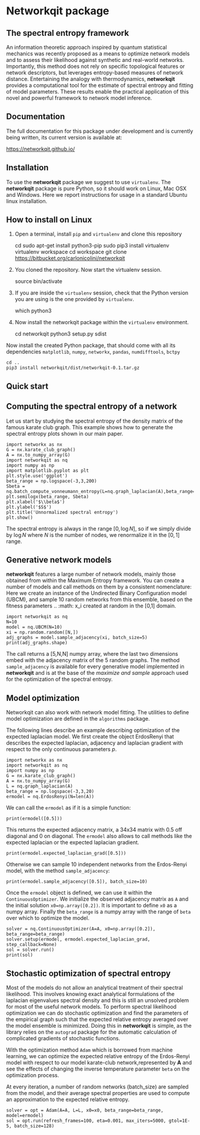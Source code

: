 # Networkqit package

The spectral entropy framework
------------------------------

An information theoretic approach inspired by quantum statistical mechanics was recently proposed as a means 
to optimize network models and to assess their likelihood against synthetic and real-world networks.
Importantly, this method does not rely on specific topological features or network descriptors, 
but leverages entropy-based measures of network distance.
Entertaining the analogy with thermodynamics, **networkqit** provides a computational tool for the estimate of 
spectral entropy and fitting of model parameters.
These results enable the practical application of this novel and powerful framework to network model inference.

Documentation
-------------
The full documentation for this package under development and is currently being written, its current version is available at:

https://networkqit.github.io/

Installation
------------

To use the **networkqit** package we suggest to use `virtualenv`.
The **networkqit** package is pure Python, so it should work on Linux, Mac OSX and Windows.
Here we report instructions for usage in a standard Ubuntu linux installation.

How to install on Linux
-----------------------

1. Open a terminal, install `pip` and `virtualenv` and clone this repository
	
	
    cd
	sudo apt-get install python3-pip
	sudo pip3 install virtualenv
	virtualenv workspace
	cd workspace
	git clone https://bitbucket.org/carlonicolini/networkqit
	
2. You cloned the repository. Now start the virtualenv session.


	source bin/activate

3. If you are inside the `virtualenv` session, check that the Python version you are using is the one provided by `virtualenv`.


	which python3

4. Now install the networkqit package within the `virtualenv` environment.


	cd networkqit
	python3 setup.py sdist

Now install the created Python package, that should come with all its dependencies `matplotlib`, `numpy`, `networkx`, `pandas`, `numdifftools`, `bctpy`


	cd ..
	pip3 install networkqit/dist/networkqit-0.1.tar.gz 

Quick start
-----------


## Computing the spectral entropy of a network

Let us start by studying the spectral entropy of the density matrix of the famous karate club graph.
This example shows how to generate the spectral entropy plots shown in our main paper.



    import networkx as nx
    G = nx.karate_club_graph()
    A = nx.to_numpy_array(G)
    import networkqit as nq
    import numpy as np
    import matplotlib.pyplot as plt
    plt.style.use('ggplot')
    beta_range = np.logspace(-3,3,200)
    Sbeta = nq.batch_compute_vonneumann_entropy(L=nq.graph_laplacian(A),beta_range=beta_range)
    plt.semilogx(beta_range, Sbeta)
    plt.xlabel('$\\beta$')
    plt.ylabel('$S$')
    plt.title('Unnormalized spectral entropy')
    plt.show()

The spectral entropy is always in the range $[0,\log N]$, so if we simply divide by $\log N$ where $N$ is the number
of nodes, we renormalize it in the $[0,1]$ range.

## Generative network models

**networkqit** features a large number of network models, mainly those obtained from within the Maximum Entropy
framework. You can create a number of models and call methods on them by a consistent nomenclature:
Here we create an instance of the Undirected Binary Configuration model (UBCM), and sample 10 random networks from this
ensemble, based on the fitness parameters .. :math: x_i created at  random in the [0,1] domain.

    import networkqit as nq
    N=10
    model = nq.UBCM(N=10)
    xi = np.random.random([N,])
    adj_graphs = model.sample_adjacency(xi, batch_size=5)
    print(adj_graphs.shape)

The call returns a [5,N,N] numpy array, where the last two dimensions embed with the adjacency matrix of the 5 random graphs.
The method `sample_adjacency` is available for every generative model implemented in **networkqit** and is at the base  of the *maximize and sample* approach used for the optimization of the spectral entropy. 

## Model optimization

Networkqit can also work with network model fitting. The utilities to define model optimization are defined in the `algorithms` package.

The following lines describe an example describing optimization of the expected laplacian model.
We first create the object ErdosRenyi that describes the expected laplacian, adjacency and laplacian gradient with
respect to the only continuous parameters $p$.

    import networkx as nx
    import networkqit as nq
    import numpy as np
    G = nx.karate_club_graph()
    A = nx.to_numpy_array(G)
    L = nq.graph_laplacian(A)
    beta_range = np.logspace(-3,3,20)
    ermodel = nq.ErdosRenyi(N=len(A))

We can call the `ermodel` as if it is a simple function:

    print(ermodel([0.5]))

This returns the expected adjacency matrix, a 34x34 matrix with 0.5 off diagonal and 0 on diagonal.
The `ermodel` also allows to call methods like the expected laplacian or the expected laplacian gradient.

    print(ermodel.expected_laplacian_grad([0.5]))

Otherwise we can sample 10 independent networks from the Erdos-Renyi model, with the method `sample_adjacency`:

    print(ermodel.sample_adjacency([0.5]), batch_size=10)

Once the `ermodel` object is defined, we can use it within the `ContinuousOptimizer`.
We initialize the observed adjacency matrix as `A` and the initial solution `x0=np.array([0.2])`. It is important to define `x0` as a numpy array.
Finally the `beta_range` is a numpy array with the range of `beta` over which to optimize the model.

    solver = nq.ContinuousOptimizer(A=A, x0=np.array([0.2]), beta_range=beta_range)
    solver.setup(ermodel, ermodel.expected_laplacian_grad, step_callback=None)
    sol = solver.run()
    print(sol)

## Stochastic optimization of spectral entropy

Most of the models do not allow an analytical treatment of their spectral likelihood.
This involves knowing exact analytical formulations of the laplacian eigenvalues spectral density and this is still an unsolved problem for most of the useful network models.
To perform spectral likelihood optimization we can do stochastic optimization and find the parameters of the empirical graph such that the expected relative entropy averaged over the model ensemble 
is minimized. 
Doing this in **networkqit** is simple, as the library relies on the `autograd` package for the automatic calculation of complicated gradients of stochastic functions.

With the optimization method `Adam` which is borrowed from machine learning, we can optimize the expected relative entropy of the Erdos-Renyi model with respect to our model karate-club network,represented by **A** and see the effects of changing the inverse temperature parameter `beta` on the optimization process.

At every iteration, a number of random networks (batch_size) are sampled from the model, and their average spectral properties are used to compute an approximation to the expected relative entropy.

    solver = opt = Adam(A=A, L=L, x0=x0, beta_range=beta_range, model=ermodel)
    sol = opt.run(refresh_frames=100, eta=0.001, max_iters=5000, gtol=1E-5, batch_size=128)

